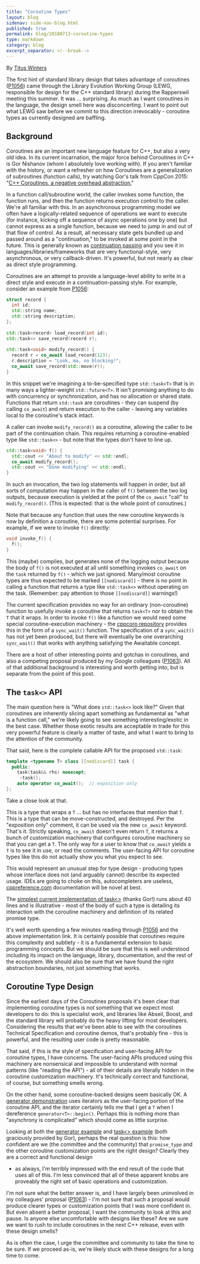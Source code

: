 ```yaml
---
title: "Coroutine Types"
layout: blog
sidenav: side-nav-blog.html
published: true
permalink: blog/20180713-coroutine-types
type: markdown
category: blog
excerpt_separator: <!--break-->
---
```


By [Titus Winters](mailto:titus@google.com)

The first hint of standard library design that takes advantage of coroutines
([P1056](http://www.open-std.org/jtc1/sc22/wg21/docs/papers/2018/p1056r0.html)) 
came through the Library Evolution Working Group (LEWG, responsible for design 
for the C++ standard library) during the Rapperswil meeting this summer. It was
... surprising. As much as I want coroutines in the language, the design smell
here was disconcerting. I want to point out what LEWG saw before we commit to
this direction irrevocably - coroutine types as currently designed are baffling.


## Background

Coroutines are an important new language feature for C++, but also a very old 
idea.  In its current incarnation, the major force behind Coroutines in C++ is 
Gor Nishanov (whom I absolutely love working with).  If you aren't familiar 
with the history, or want a refresher on how Coroutines are a generalization of 
subroutines (function calls), try watching Gor's talk from CppCon 2015:
"[C++ Coroutines, a negative overhead abstraction.](https://www.youtube.com/watch?v=_fu0gx-xseY)"

In a function call/subroutine world, the caller invokes some function, the 
function runs, and then the function returns execution control to the caller. 
We're all familiar with this. In an asynchronous programming model we often 
have a logically-related sequence of operations we want to execute (for 
instance, kicking off a sequence of async operations one by one) but cannot 
express as a single function, because we need to jump in and out of that flow 
of control. As a result, all necessary state gets bundled up and passed around 
as a "continuation," to be invoked at some point in the future. This is
generally known as
[continuation passing](https://en.wikipedia.org/wiki/Continuation-passing_style)
and you see it in languages/libraries/frameworks that are very 
functional-style, very asynchronous, or very callback-driven. It's powerful,
but not nearly as clear as direct style programming.

Coroutines are an attempt to provide a language-level ability to write in a 
direct style and execute in a continuation-passing style. For example, consider
an example from [P1056](wg21.link/P1056):


```cpp
struct record {
  int id;
  std::string name;
  std::string description;
};
  
std::task<record> load_record(int id);
std::task<> save_record(record r);
  
std::task<void> modify_record() {
  record r = co_await load_record(123);
  r.description = "Look, ma, no blocking!";
  co_await save_record(std::move(r));
}
```

In this snippet we're imagining a to-be-specified type `std::task<T>` that is 
in many ways a lighter-weight `std::future<T>`. It isn't promising anything to 
do with concurrency or synchronization, and has no allocation or shared state. 
Functions that return `std::task` are coroutines - they can suspend (by calling 
`co_await`) and return execution to the caller - leaving any variables local to 
the coroutine's stack intact. 

A caller can invoke `modify_record()` as a coroutine, allowing the caller to be 
part of the continuation chain.  This requires returning a coroutine-enabled 
type like `std::task<>` - but note that the types don't have to line up.


```cpp
std::task<void> f() {
  std::cout << "About to modify" << std::endl;
  co_await modify_record();
  std::cout << "Done modifying" << std::endl;
}  
```

In such an invocation, the two log statements will happen in order, but all 
sorts of computation may happen in the caller of `f()` between the two log 
outputs, because execution is yielded at the point of the `co_await` "call" to 
`modify_record()`. (This is expected: that is the whole point of coroutines.)

Note that because any function that uses the new coroutine keywords is now by 
definition a coroutine, there are some potential surprises. For example, if we 
were to invoke `f()` directly:


```cpp
void invoke_f() {
  f();
}
```

This (maybe) compiles, but generates none of the logging output because the 
body of `f()` is not executed at all until something invokes `co_await` on the 
`task` returned by `f()` - which we just ignored.  Many/most coroutine types 
are thus expected to be marked `[[nodiscard]]` - there is no point in calling a 
function that returns a type like `std::task<>` without operating on the task. 
(Remember: pay attention to those `[[nodiscard]]` warnings!)

The current specification provides no way for an ordinary (non-coroutine) 
function to usefully invoke a coroutine that returns `task<T>` nor to obtain 
the `T` that it wraps. In order to invoke `f()` like a function we would need 
some special coroutine-execution machinery - the
[cppcoro repository](https://github.com/lewissbaker/cppcoro) provides this in 
the form of a `sync_wait()` function. The specification of a `sync_wait()` has 
not yet been produced, but there will eventually be one overarching 
`sync_wait()` that works with anything satisfying the Awaitable concept.

There are a host of other interesting points and gotchas in coroutines, and 
also a competing proposal produced by my Google colleagues 
([P1063](http://www.open-std.org/jtc1/sc22/wg21/docs/papers/2018/p1063r0.pdf)). 
All of that additional background is interesting and worth getting into, but is 
separate from the point of this post.


## The `task<>` API

The main question here is "What does `std::task<>` look like?" Given that 
coroutines are inherently slicing apart something as fundamental as "what is a 
function call," we're likely going to see something interesting/exotic in the 
best case.  Whether those exotic results are acceptable in trade for this very 
powerful feature is clearly a matter of taste, and what I want to bring to the 
attention of the community.

That said, here is the complete callable API for the proposed `std::task`:

```cpp
template <typename T> class [[nodiscard]] task {
  public:
    task(task&& rhs) noexcept;
     ~task();
    auto operator co_await();  // exposition only
};   
```

Take a close look at that.  

This is a type that wraps a `T` … but has no interfaces that mention that `T`. 
This is a type that can be move-constructed, and destroyed. Per the "exposition 
only" comment, it can be used via the new `co_await` keyword. That's it. 
Strictly speaking, `co_await` doesn't even return `T`, it returns a bunch of 
customization machinery that configures coroutine machinery so that you can get 
a `T`. The only way for a user to know that `co_await` yields a `T` is to see
it in use, or read the comments. The user-facing API for coroutine types like
this do not actually show you what you expect to see.

This would represent an unusual step for type design - producing types whose 
interface does not (and arguably cannot) describe its expected usage. IDEs are 
going to choke on this, autocompleters are useless, 
[cppreference.com](cppreference.com) documentation will be novel at best.

The
[simplest current implementation of task<>](https://wandbox.org/permlink/Xb1Lu7DMmm1NVkNC)
(thanks Gor!) runs about 40 lines and is illustrative - most of the body of 
such a type is detailing its interaction with the coroutine machinery and 
definition of its related promise type. 

It's well worth spending a few minutes reading through 
[P1056](wg21.link/P1056r0) and the above implementation link. It is certainly 
possible that coroutines require this complexity and subtlety - it is a 
fundamental extension to basic programming concepts. But we should be sure that 
this is well understood including its impact on the language, library, 
documentation, and the rest of the ecosystem. We should also be sure that we 
have found the right abstraction boundaries, not just something that works.

## Coroutine Type Design

Since the earliest days of the Coroutines proposals it's been clear that 
implementing coroutine types is not something that we expect most developers to 
do: this is specialist work, and libraries like Abseil, Boost, and the standard 
library will probably do the heavy lifting for most developers. Considering the 
results that we've been able to see with the coroutines Technical Specification 
and coroutine demos, that's probably fine - this is powerful, and the resulting 
user code is pretty reasonable.

That said, if this is the style of specification and user-facing API for 
coroutine types, I have concerns.  The user-facing APIs produced using this 
machinery are nonsensical and impossible to understand with normal patterns 
(like "reading the API") - all of their details are literally hidden in the 
coroutine customization machinery. It's technically correct and functional, of 
course, but something smells wrong. 

On the other hand, some coroutine-backed designs seem basically OK. A 
[generator demonstration](https://godbolt.org/g/mCKfnr) uses iterators as the 
user-facing portion of the coroutine API, and the iterator certainly tells me 
that I get a `T` when I dereference `generator<T>::begin()`. Perhaps this is 
nothing more than "asynchrony is complicated" which should come as little 
surprise.

Looking at both the [generator example](https://godbolt.org/g/mCKfnr) and 
[task<> example](https://godbolt.org/g/mCKfnr) (both graciously provided by 
Gor), perhaps the real question is this: how confident are we (the committee 
and the community) that `promise_type` and the other coroutine customization 
points are the right design?  Clearly they are a correct and functional design 
- as always, I'm terribly impressed with the end result of the code that uses 
all of this. I'm less convinced that all of these apparent knobs are proveably 
the right set of basic operations and customization.

I'm not sure what the better answer is, and I have largely been uninvolved in 
my colleagues' proposal ([P1063](wg21.link/p1063)) - I'm not sure that such a 
proposal would produce clearer types or customization points that I was more 
confident in. But even absent a better proposal, I want the community to look 
at this and pause. Is anyone else uncomfortable with designs like these? Are we 
sure we want to rush to include coroutines in the next C++ release, even with 
these design smells?

As is often the case, I urge the committee and community to take the time to be 
sure. If we proceed as-is, we're likely stuck with these designs for a long 
time to come.
